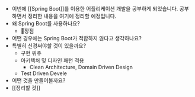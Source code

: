 - 이번에 [[Spring Boot]]를 이용한 어플리케이션 개발을 공부하게 되었습니다. 공부하면서 정리한 내용을 여기에 정리할 예정입니다.
- 왜  Spring Boot를 사용하나요?
	- 장점
- 어떤 경우에는 Spring Boot가 적합하지 않다고 생각하나요?
- 특별히 신경써야할 것이 있을까요?
	- 구현 위주
	- 아키텍처 및 디자인 패턴 적용
		- Clean Architecture, Domain Driven Design
	- Test Driven Devele
- 어떤 것을 만들어볼까요?
- [[정리할 것]]